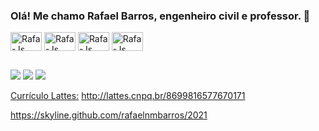 
### Olá! Me chamo Rafael Barros, engenheiro civil e professor. 👋

<div align="left">
  <img align="center" alt="Rafa-Js" height="30" width="50" src="https://cdn.jsdelivr.net/gh/devicons/devicon/icons/matlab/matlab-original.svg">
  <img align="center" alt="Rafa-Js" height="30" width="50" src="https://cdn.jsdelivr.net/gh/devicons/devicon/icons/python/python-original.svg">
  <img align="center" alt="Rafa-Js" height="30" width="50" src="https://cdn.jsdelivr.net/gh/devicons/devicon/icons/jupyter/jupyter-original.svg">
  <img align="center" alt="Rafa-Js" height="30" width="50" src="https://cdn.jsdelivr.net/gh/devicons/devicon/icons/tensorflow/tensorflow-original.svg">
 
</div>
          

##


<a href="https://www.linkedin.com/in/rafael-barros-a587aa43/" target="_blank"><img src="https://img.shields.io/badge/-LinkedIn-%230077B5?style=for-the-badge&logo=linkedin&logoColor=white" target="_blank"></a>
<a href="https://www.researchgate.net/profile/Rafael-Barros-15" target="_blank"><img src="https://img.shields.io/badge/Research_Gate-00CCBB.svg?&style=for-the-badge&logo=ResearchGate&logoColor=white" target="_blank"></a>
<a href="https://www.instagram.com/rafaelnmbarros/" target="_blank"><img src="https://img.shields.io/badge/Instagram-E4405F?style=for-the-badge&logo=instagram&logoColor=white" target="_blank"></a> 

[Currículo Lattes:](http://lattes.cnpq.br/8699816577670171) http://lattes.cnpq.br/8699816577670171

https://skyline.github.com/rafaelnmbarros/2021


<!--
**rafaelnmbarros/rafaelnmbarros** is a ✨ _special_ ✨ repository because its `README.md` (this file) appears on your GitHub profile.

Here are some ideas to get you started:

- 🔭 I’m currently working on ...
- 🌱 I’m currently learning ...
- 👯 I’m looking to collaborate on ...
- 🤔 I’m looking for help with ...
- 💬 Ask me about ...
- 📫 How to reach me: ...
- 😄 Pronouns: ...
- ⚡ Fun fact: ...
-->


